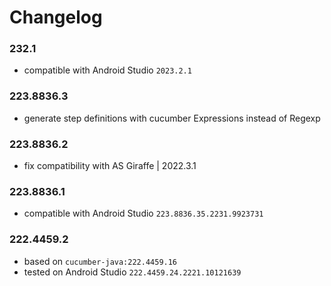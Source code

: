 # Changelog

### 232.1

- compatible with Android Studio `2023.2.1`

### 223.8836.3

- generate step definitions with cucumber Expressions instead of Regexp

### 223.8836.2

- fix compatibility with AS Giraffe | 2022.3.1

### 223.8836.1

- compatible with Android Studio `223.8836.35.2231.9923731`

### 222.4459.2

- based on `cucumber-java:222.4459.16`
- tested on Android Studio `222.4459.24.2221.10121639`